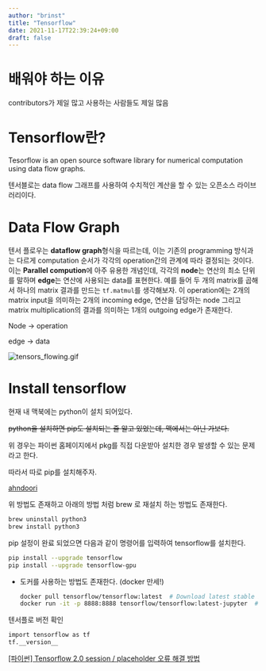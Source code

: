 ```yaml
---
author: "brinst"
title: "Tensorflow"
date: 2021-11-17T22:39:24+09:00
draft: false
---
```

# 배워야 하는 이유

contributors가 제일 많고 사용하는 사람들도 제일 많음

# Tensorflow란?

Tesorflow is an open source software library for numerical computation using data flow graphs.

텐서블로는 data flow 그래프를 사용하여 수치적인 계산을 할 수 있는 오픈소스 라이브러리이다.

# Data Flow Graph

텐서 플로우는 **dataflow graph**형식을 따르는데, 이는 기존의 programming 방식과는 다르게 computation 순서가 각각의 operation간의 관계에 따라 결정되는 것이다. 이는 **Parallel compution**에 아주 유용한 개념인데, 각각의 **node**는 연산의 최소 단위를 말하며 **edge**는 연산에 사용되는 data를 표현한다. 예를 들어 두 개의 matrix를 곱해서 하나의 matrix 결과를 만드는 `tf.matmul`를 생각해보자. 이 operation에는 2개의 matrix input을 의미하는 2개의 incoming edge, 연산을 담당하는 node 그리고 matrix multiplication의 결과를 의미하는 1개의 outgoing edge가 존재한다.

Node → operation

edge → data

![tensors_flowing.gif](/images/content/tensors_flowing.gif)

# Install tensorflow

현재 내 맥북에는 python이 설치 되어있다.

~~python을 설치하면 pip도 설치되는 줄 알고 있었는데, 맥에서는 아닌 가보다.~~

위 경우는 파이썬 홈페이지에서 pkg를 직접 다운받아 설치한 경우 발생할 수 있는 문제라고 한다.

따라서 따로 pip를 설치해주자.

[ahndoori](https://blog.nachal.com/1530)

위 방법도 존재하고 아래의 방법 처럼 brew 로 재설치 하는 방법도 존재한다.

```bash
brew uninstall python3
brew install python3
```

pip 설정이 완료 되었으면 다음과 같이 명령어를 입력하여 tensorflow를 설치한다.

```bash
pip install --upgrade tensorflow
pip install --upgrade tensorflow-gpu
```

- 도커를 사용하는 방법도 존재한다. (docker 만세!)

    ```bash
    docker pull tensorflow/tensorflow:latest  # Download latest stable image
    docker run -it -p 8888:8888 tensorflow/tensorflow:latest-jupyter  # Start Jupyter server
    ```


텐서플로 버전 확인

```bash
import tensorflow as tf
tf.__version__
```

[[파이썬] Tensorflow 2.0 session / placeholder 오류 해결 방법](https://eclipse360.tistory.com/40)